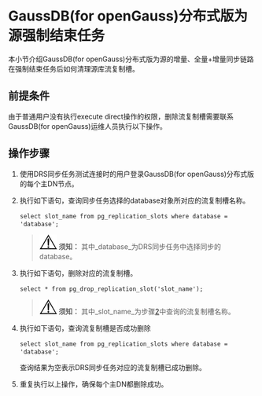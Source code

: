 # GaussDB\(for openGauss\)分布式版为源强制结束任务<a name="drs_03_1131"></a>

本小节介绍GaussDB\(for openGauss\)分布式版为源的增量、全量+增量同步链路在强制结束任务后如何清理源库流复制槽。

## 前提条件<a name="section131903017311"></a>

由于普通用户没有执行execute direct操作的权限，删除流复制槽需要联系GaussDB\(for openGauss\)运维人员执行以下操作。

## 操作步骤<a name="section429621210368"></a>

1.  使用DRS同步任务测试连接时的用户登录GaussDB\(for openGauss\)分布式版的每个主DN节点。
2.  <a name="li4276143622720"></a>执行如下语句，查询同步任务选择的database对象所对应的流复制槽名称。

    ```
    select slot_name from pg_replication_slots where database = 'database';
    ```

    >![](public_sys-resources/icon-notice.gif) **须知：** 
    >其中_database_为DRS同步任务中选择同步的database。

3.  执行如下语句，删除对应的流复制槽。

    ```
    select * from pg_drop_replication_slot('slot_name');
    ```

    >![](public_sys-resources/icon-notice.gif) **须知：** 
    >其中_slot\_name_为步骤[2](#li4276143622720)中查询的流复制槽名称。

4.  执行如下语句，查询流复制槽是否成功删除

    ```
    select slot_name from pg_replication_slots where database = 'database';
    ```

    查询结果为空表示DRS同步任务对应的流复制槽已成功删除。

5.  重复执行以上操作，确保每个主DN都删除成功。

